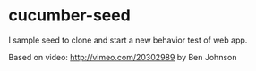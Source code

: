 cucumber-seed
=============

I sample seed to clone and start a new behavior test of web app. <br>

Based on video: http://vimeo.com/20302989 by Ben Johnson
